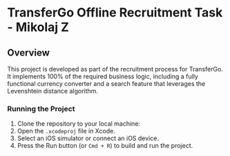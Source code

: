 # TransferGo Offline Recruitment Task - Mikolaj Z

## Overview

This project is developed as part of the recruitment process for TransferGo. It implements 100% of the required business logic, including a fully functional currency converter and a search feature that leverages the Levenshtein distance algorithm.

### Running the Project

1. Clone the repository to your local machine:
2. Open the `.xcodeproj` file in Xcode.
3. Select an iOS simulator or connect an iOS device.
4. Press the Run button (or `Cmd + R`) to build and run the project.
